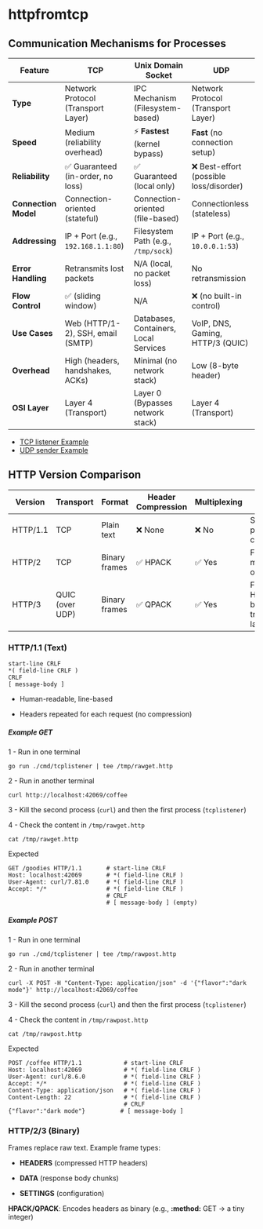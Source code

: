 # httpfromtcp

## Communication Mechanisms for Processes

| Feature              | TCP                                | Unix Domain Socket                    | UDP                                     |
| -------------------- | ---------------------------------- | ------------------------------------- | --------------------------------------- |
| **Type**             | Network Protocol (Transport Layer) | IPC Mechanism (Filesystem-based)      | Network Protocol (Transport Layer)      |
| **Speed**            | Medium (reliability overhead)      | ⚡ **Fastest** (kernel bypass)        | **Fast** (no connection setup)          |
| **Reliability**      | ✅ Guaranteed (in-order, no loss)  | ✅ Guaranteed (local only)            | ❌ Best-effort (possible loss/disorder) |
| **Connection Model** | Connection-oriented (stateful)     | Connection-oriented (file-based)      | Connectionless (stateless)              |
| **Addressing**       | IP + Port (e.g., `192.168.1.1:80`) | Filesystem Path (e.g., `/tmp/sock`)   | IP + Port (e.g., `10.0.0.1:53`)         |
| **Error Handling**   | Retransmits lost packets           | N/A (local, no packet loss)           | No retransmission                       |
| **Flow Control**     | ✅ (sliding window)                | N/A                                   | ❌ (no built-in control)                |
| **Use Cases**        | Web (HTTP/1-2), SSH, email (SMTP)  | Databases, Containers, Local Services | VoIP, DNS, Gaming, HTTP/3 (QUIC)        |
| **Overhead**         | High (headers, handshakes, ACKs)   | Minimal (no network stack)            | Low (8-byte header)                     |
| **OSI Layer**        | Layer 4 (Transport)                | Layer 0 (Bypasses network stack)      | Layer 4 (Transport)                     |

- [TCP listener Example](cmd/tcplistener/main.go)
- [UDP sender Example](cmd/udpsender/main.go)

## HTTP Version Comparison

| Version  | Transport       | Format        | Header Compression | Multiplexing | Key Innovation                              |
| -------- | --------------- | ------------- | ------------------ | ------------ | ------------------------------------------- |
| HTTP/1.1 | TCP             | Plain text    | ❌ None            | ❌ No        | Standardized persistent connections         |
| HTTP/2   | TCP             | Binary frames | ✅ HPACK           | ✅ Yes       | Framing + multiplexing over TCP             |
| HTTP/3   | QUIC (over UDP) | Binary frames | ✅ QPACK           | ✅ Yes       | Fixes TCP's HOL blocking at transport layer |

### HTTP/1.1 (Text)

```http
start-line CRLF
*( field-line CRLF )
CRLF
[ message-body ]
```

- Human-readable, line-based

- Headers repeated for each request (no compression)

##### Example GET

1 - Run in one terminal

```shell
go run ./cmd/tcplistener | tee /tmp/rawget.http
```

2 - Run in another terminal

```shell
curl http://localhost:42069/coffee
```

3 - Kill the second process (`curl`) and then the first process (`tcplistener`)

4 - Check the content in `/tmp/rawget.http`

```shell
cat /tmp/rawget.http
```

Expected

```http
GET /goodies HTTP/1.1       # start-line CRLF
Host: localhost:42069       # *( field-line CRLF )
User-Agent: curl/7.81.0     # *( field-line CRLF )
Accept: */*                 # *( field-line CRLF )
                            # CRLF
                            # [ message-body ] (empty)
```

##### Example POST

1 - Run in one terminal

```shell
go run ./cmd/tcplistener | tee /tmp/rawpost.http
```

2 - Run in another terminal

```shell
curl -X POST -H "Content-Type: application/json" -d '{"flavor":"dark mode"}' http://localhost:42069/coffee
```

3 - Kill the second process (`curl`) and then the first process (`tcplistener`)

4 - Check the content in `/tmp/rawpost.http`

```shell
cat /tmp/rawpost.http
```

Expected

```http
POST /coffee HTTP/1.1            # start-line CRLF
Host: localhost:42069            # *( field-line CRLF )
User-Agent: curl/8.6.0           # *( field-line CRLF )
Accept: */*                      # *( field-line CRLF )
Content-Type: application/json   # *( field-line CRLF )
Content-Length: 22               # *( field-line CRLF )
                                 # CRLF
{"flavor":"dark mode"}          # [ message-body ]
```

### HTTP/2/3 (Binary)

Frames replace raw text. Example frame types:

- **HEADERS** (compressed HTTP headers)

- **DATA** (response body chunks)

- **SETTINGS** (configuration)

**HPACK/QPACK**: Encodes headers as binary (e.g., **:method:** GET → a tiny integer)